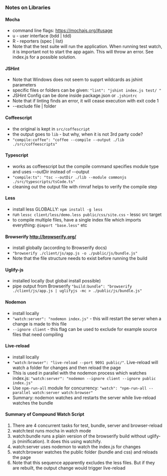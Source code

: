 ### Notes on Libraries 

#### Mocha 
- command line flags: https://mochajs.org/#usage 
- u - user interface (bdd | tdd)
- R - reporters (spec | list)
- Note that the test suite will run the application. When running test watch, it is important not to start the app again. This will throw an error. See index.js for a possible solution.  

#### JSHint 
- Note that Windows does not seem to supprt wildcards as jshint parameters 
- specific files or folders can be given: `"lint": "jshint index.js test/ "`
- JSHint Config can be done inside package.json or `.jshintrc`
- Note that if linting finds an error, it will cease execution with exit code 1  
- --exclude file | folder 

#### Coffeescript 
- the original is kept in `src/coffescript` 
- the output goes to `lib` - but why, when it is not 3rd party code?  
- `"compile:coffee": "coffee --compile --output ./lib ./src/coffeescripts"`  

#### Typescript 
- works as coffeescript but the compile command specifies module type and uses --outDir instead of --output
- `"compile:ts": "tsc --outDir ./lib --module commonjs ./src/typescripts/tsCode.ts"`
- cleaning out the output file with rimraf helps to verify the compile step

#### Less
- install less GLOBALLY: `npm install -g less`
- run `lessc client/less/demo.less public/css/site.css` - lessc src target
- to compile multiple files, have a single index file which imports everything: `@import "base.less"` etc 

#### Browserify http://browserify.org/ 
- install globally (according to Browserify docs) 
- `"browserify ./client/js/app.js -o ./public/js/bundle.js"`
- Note that the file structure needs to exist before running the build

#### Uglify-js 
- installed locally (but global install possible)
- pipe output from Browserify `"build:bundle": "browserify ./client/js/app.js | uglifyjs -mc > ./public/js/bundle.js"`

#### Nodemon 
- install locally 
- `"watch:server": "nodemon index.js"` - this will restart the server when a change is made to this file
- `--ignore client` - this flag can be used to exclude for example source files that need compiling  

#### Live-reload 
- install locally 
- `"watch:browser": "live-reload --port 9091 public/"`. Live-reload will watch a folder for changes and then reload the page
- This is used in parallel with the nodemon process which watches index.js: `"watch:server": "nodemon --ignore client --ignore public index.js"`
- Use `npm-run-all` module for concurrency: `"watch": "npm-run-all --parallel watch:server watch:browser"`
- Summary: nodemon watches and restarts the server while live-reload watches the bundle 

#### Summary of Compound Watch Script
1. There are 4 concurrent tasks for test, bundle, server and browser-reload 
2. watch:test runs mocha in watch mode 
3. watch:bundle runs a plain version of the browserify build without uglify-js (minification). It does this using watchify.  
4. watch:server uses nodemon to watch the index.js for changes
5. watch:browser watches the public folder (bundle and css) and reloads the page  
6. Note that this sequence apparently excludes the less files. But if they are rebuilt, the output change would trigger live-reload